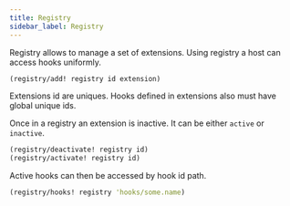 ```yaml
---
title: Registry
sidebar_label: Registry
---
```


Registry allows to manage a set of extensions. Using registry a host can access hooks uniformly.

```clojure
(registry/add! registry id extension)
```

Extensions id are uniques. Hooks defined in extensions also must have global unique ids.

Once in a registry an extension is inactive.
It can be either `active` or `inactive`.

```clojure
(registry/deactivate! registry id)
(registry/activate! registry id)
```

Active hooks can then be accessed by hook id path. 

```clojure
(registry/hooks! registry 'hooks/some.name)
```
